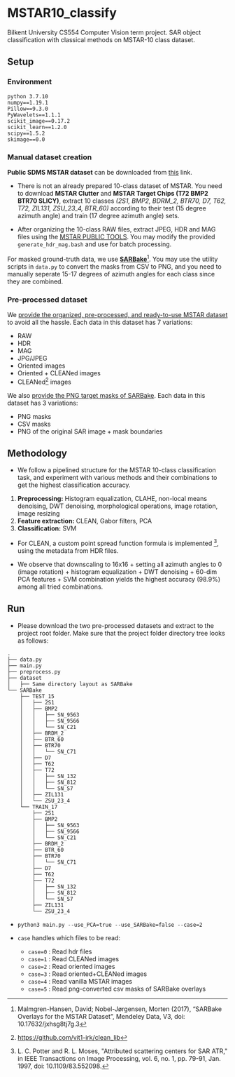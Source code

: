 # MSTAR10_classify
Bilkent University CS554 Computer Vision term project. SAR object classification with classical methods on MSTAR-10 class dataset.

## Setup

### Environment 
```
python 3.7.10
numpy==1.19.1
Pillow==9.3.0
PyWavelets==1.1.1
scikit_image==0.17.2
scikit_learn==1.2.0
scipy==1.5.2
skimage==0.0
```
### Manual dataset creation
**Public SDMS MSTAR dataset** can be downloaded from [this](https://www.sdms.afrl.af.mil/index.php?collection=public-data&page=public-data-list) link. 
* There is not an already prepared 10-class dataset of MSTAR. You need to download **MSTAR Clutter** and **MSTAR Target Chips (T72 BMP2 BTR70 SLICY)**, extract 10 classes *(2S1, BMP2, BDRM_2, BTR70, D7, T62, T72, ZIL131, ZSU_23_4, BTR_60)* according to their test (15 degree azimuth angle) and train (17 degree azimuth angle) sets.

* After organizing the 10-class RAW files, extract JPEG, HDR and MAG files using the [MSTAR PUBLIC TOOLS](https://www.sdms.afrl.af.mil/index.php?collection=tools_mstar). You may modify the provided `generate_hdr_mag.bash` and use for batch processing.

For masked ground-truth data, we use [**SARBake**](https://data.mendeley.com/datasets/jxhsg8tj7g/3)[^fn1]. You may use the utility scripts in `data.py` to convert the masks from CSV to PNG, and you need to manually seperate 15-17 degrees of azimuth angles for each class since they are combined.


### Pre-processed dataset
We [provide the organized, pre-processed, and ready-to-use MSTAR dataset](https://drive.google.com/file/d/1G_EbJug8qexX48VMUzFlKyjz81IsZAWo/view?usp=share_link) to avoid all the hassle. Each data in this dataset has 7 variations:
* RAW
* HDR
* MAG
* JPG/JPEG
* Oriented images
* Oriented + CLEANed images
* CLEANed[^fn2] images

We also [provide the PNG target masks of SARBake](https://drive.google.com/file/d/1u3pAQp5DBjdHTn-8l8pwgJaLXOu7frHU/view?usp=share_link). Each data in this dataset has 3 variations:
* PNG masks
* CSV masks
* PNG of the original SAR image + mask boundaries

## Methodology

* We follow a pipelined structure for the MSTAR 10-class classification task, and experiment with various methods and their combinations to get the highest classification accuracy.

1. **Preprocessing:** Histogram equalization, CLAHE, non-local means denoising, DWT denoising, morphological operations, image rotation, image resizing
2. **Feature extraction:** CLEAN, Gabor filters, PCA
3. **Classification:** SVM

* For CLEAN, a custom point spread function formula is implemented [^fn3], using the metadata from HDR files. 

* We observe that downscaling to 16x16 + setting all azimuth angles to 0 (image rotation) + histogram equalization + DWT denoising + 60-dim PCA features + SVM combination yields the highest accuracy (98.9%) among all tried combinations.

## Run

* Please download the two pre-processed datasets and extract to the project root folder. Make sure that the project folder directory tree looks as follows:
```
.
├── data.py
├── main.py
├── preprocess.py
├── dataset
│   ├── Same directory layout as SARBake
└── SARBake
    ├── TEST_15
    │   ├── 2S1
    │   ├── BMP2
    │   │   ├── SN_9563
    │   │   ├── SN_9566
    │   │   └── SN_C21
    │   ├── BRDM_2
    │   ├── BTR_60
    │   ├── BTR70
    │   │   └── SN_C71
    │   ├── D7
    │   ├── T62
    │   ├── T72
    │   │   ├── SN_132
    │   │   ├── SN_812
    │   │   └── SN_S7
    │   ├── ZIL131
    │   └── ZSU_23_4
    └── TRAIN_17
        ├── 2S1
        ├── BMP2
        │   ├── SN_9563
        │   ├── SN_9566
        │   └── SN_C21
        ├── BRDM_2
        ├── BTR_60
        ├── BTR70
        │   └── SN_C71
        ├── D7
        ├── T62
        ├── T72
        │   ├── SN_132
        │   ├── SN_812
        │   └── SN_S7
        ├── ZIL131
        └── ZSU_23_4
```
* `python3 main.py --use_PCA=true --use_SARBake=false --case=2`

* `case` handles which files to be read:
    * `case=0` : Read hdr files
    * `case=1` : Read CLEANed images
    * `case=2` : Read oriented images
    * `case=3` : Read oriented+CLEANed images
    * `case=4` : Read vanilla MSTAR images
    * `case=5` : Read png-converted csv masks of SARBake overlays

[^fn1]: Malmgren-Hansen, David; Nobel-Jørgensen, Morten (2017), “SARBake Overlays for the MSTAR Dataset”, Mendeley Data, V3, doi: 10.17632/jxhsg8tj7g.3
[^fn2]: https://github.com/vit1-irk/clean_lib
[^fn3]: L. C. Potter and R. L. Moses, "Attributed scattering centers for SAR ATR," in IEEE Transactions on Image Processing, vol. 6, no. 1, pp. 79-91, Jan. 1997, doi: 10.1109/83.552098.
